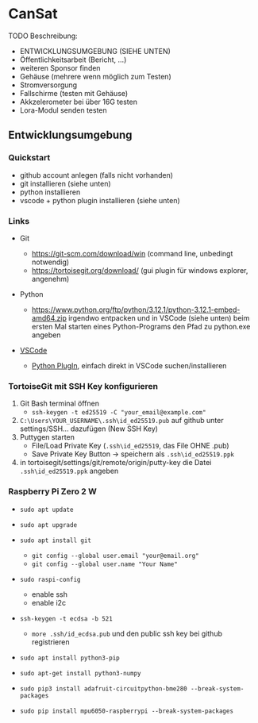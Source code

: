 # CanSat

TODO Beschreibung:
- ENTWICKLUNGSUMGEBUNG (SIEHE UNTEN)
- Öffentlichkeitsarbeit (Bericht, ...)
- weiteren Sponsor finden
- Gehäuse (mehrere wenn möglich zum Testen)
- Stromversorgung
- Fallschirme (testen mit Gehäuse)
- Akkzelerometer bei über 16G testen
- Lora-Modul senden testen 

## Entwicklungsumgebung

### Quickstart

- github account anlegen (falls nicht vorhanden)
- git installieren (siehe unten)
- python installieren
- vscode + python plugin installieren (siehe unten)

### Links

- Git
    - https://git-scm.com/download/win (command line, unbedingt notwendig)
    - https://tortoisegit.org/download/ (gui plugin für windows explorer, angenehm)

- Python
    - https://www.python.org/ftp/python/3.12.1/python-3.12.1-embed-amd64.zip
    irgendwo entpacken und in VSCode (siehe unten) beim ersten Mal starten eines Python-Programs den Pfad zu python.exe angeben

- [VSCode](https://code.visualstudio.com/)
    - [Python PlugIn](https://marketplace.visualstudio.com/items?itemName=ms-python.python), einfach direkt in VSCode suchen/installieren

### TortoiseGit mit SSH Key konfigurieren

1. Git Bash terminal öffnen
    - `ssh-keygen -t ed25519 -C "your_email@example.com"`
2. `C:\Users\YOUR_USERNAME\.ssh\id_ed25519.pub` auf github unter settings/SSH... dazufügen (New SSH Key)
3. Puttygen starten
    - File/Load Private Key   (`.ssh\id_ed25519`, das File OHNE .pub)
    - Save Private Key Button -> speichern als `.ssh\id_ed25519.ppk`
4. in tortoisegit/settings/git/remote/origin/putty-key die Datei `.ssh\id_ed25519.ppk` angeben

### Raspberry Pi Zero 2 W

- `sudo apt update`
- `sudo apt upgrade`

- `sudo apt install git`
    - `git config --global user.email "your@email.org"`
    - `git config --global user.name "Your Name"`

- `sudo raspi-config`
    - enable ssh
    - enable i2c

- `ssh-keygen -t ecdsa -b 521`
    - `more .ssh/id_ecdsa.pub` und den public ssh key bei github registrieren

- `sudo apt install python3-pip`
- `sudo apt-get install python3-numpy`
- `sudo pip3 install adafruit-circuitpython-bme280 --break-system-packages`
- `sudo pip install mpu6050-raspberrypi --break-system-packages`
